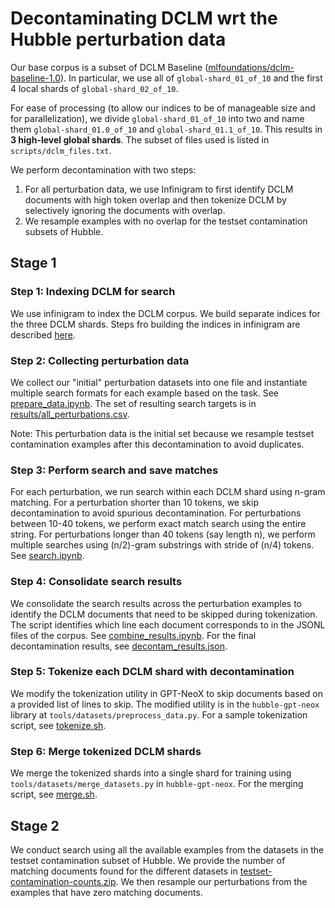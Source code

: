 # Decontaminating DCLM wrt the Hubble perturbation data

Our base corpus is a subset of DCLM Baseline ([mlfoundations/dclm-baseline-1.0](https://huggingface.co/datasets/mlfoundations/dclm-baseline-1.0/tree/main)). In particular, we use all of `global-shard_01_of_10` and the first 4 local shards of `global-shard_02_of_10`.

For ease of processing (to allow our indices to be of manageable size and for parallelization), we divide `global-shard_01_of_10` into two and name them `global-shard_01.0_of_10` and `global-shard_01.1_of_10`. This results in **3 high-level global shards**. The subset of files used is listed in `scripts/dclm_files.txt`.

We perform decontamination with two steps:
1. For all perturbation data, we use Infinigram to first identify DCLM documents with high token overlap and then tokenize DCLM by selectively ignoring the documents with overlap.
2. We resample examples with no overlap for the testset contamination subsets of Hubble.

## Stage 1

### Step 1: Indexing DCLM for search

We use infinigram to index the DCLM corpus. We build separate indices for the three DCLM shards. Steps fro building the indices in infinigram are described [here](https://infini-gram.readthedocs.io/en/latest/indexing.html).

### Step 2: Collecting perturbation data

We collect our "initial" perturbation datasets into one file and instantiate multiple search formats for each example based on the task. See [prepare_data.ipynb](prepare_data.ipynb). The set of resulting search targets is in [results/all_perturbations.csv](results/all_perturbations.csv).

Note: This perturbation data is the initial set because we resample testset contamination examples after this decontamination to avoid duplicates.

### Step 3: Perform search and save matches

For each perturbation, we run search within each DCLM shard using n-gram matching. For a perturbation shorter than 10 tokens, we skip decontamination to avoid spurious decontamination. For perturbations between 10-40 tokens, we perform exact match search using the entire string. For perturbations longer than 40 tokens (say length n), we perform multiple searches using (n/2)-gram substrings with stride of (n/4) tokens. See [search.ipynb](search.ipynb).

### Step 4: Consolidate search results

We consolidate the search results across the perturbation examples to identify the DCLM documents that need to be skipped during tokenization. The script identifies which line each document corresponds to in the JSONL files of the corpus. See [combine_results.ipynb](combine_results.ipynb). For the final decontamination results, see [decontam_results.json](decontam_results.json). 

### Step 5: Tokenize each DCLM shard with decontamination

We modify the tokenization utility in GPT-NeoX to skip documents based on a provided list of lines to skip. The modified utility is in the `hubble-gpt-neox` library at `tools/datasets/preprocess_data.py`. For a sample tokenization script, see [tokenize.sh](tokenize.sh).

### Step 6: Merge tokenized DCLM shards

We merge the tokenized shards into a single shard for training using `tools/datasets/merge_datasets.py` in `hubble-gpt-neox`. For the merging script, see [merge.sh](merge.sh).

## Stage 2

We conduct search using all the available examples from the datasets in the testset contamination subset of Hubble. We provide the number of matching documents found for the different datasets in [testset-contamination-counts.zip](testset-contamination-counts.zip). We then resample our perturbations from the examples that have zero matching documents.
